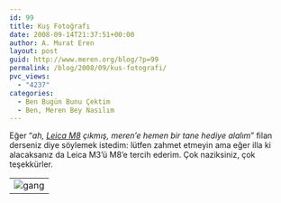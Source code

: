 ```yaml
---
id: 99
title: Kuş Fotoğrafı
date: 2008-09-14T21:37:51+00:00
author: A. Murat Eren
layout: post
guid: http://www.meren.org/blog/?p=99
permalink: /blog/2008/09/kus-fotografi/
pvc_views:
  - "4237"
categories:
  - Ben Bugün Bunu Çektim
  - Ben, Meren Bey Nasılım
---
```

Eğer &#8220;_ah, [Leica M8](http://en.wikipedia.org/wiki/Leica_M8) çıkmış, meren&#8217;e hemen bir tane hediye alalım_&#8221; filan derseniz diye söylemek istedim: lütfen zahmet etmeyin ama eğer illa ki alacaksanız da Leica M3&#8217;ü M8&#8217;e tercih ederim. Çok naziksiniz, çok teşekkürler.

<table border="0" width="100%">
  <tr>
    <td align="center">
      <img title="12/07, New York" src="{{ site.baseurl }}/images/kus-fotografi-The_Bird__by_evreniz.jpg" alt="gang" />
    </td>
  </tr>
</table>
